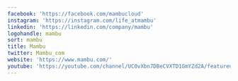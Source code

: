 ```yaml
---
facebook: 'https://facebook.com/mambucloud'
instagram: 'https://instagram.com/life_atmambu'
linkedin: 'https://linkedin.com/company/mambu'
logohandle: mambu
sort: mambu
title: Mambu
twitter: Mambu_com
website: 'https://www.mambu.com/'
youtube: 'https://youtube.com/channel/UC0vXbn7DBeCVXTD1GmYZd2A/featured'
---
```

